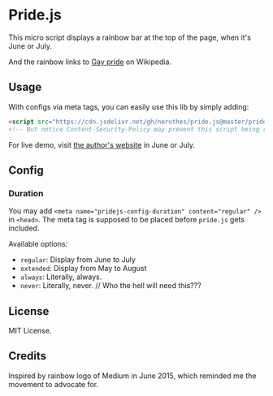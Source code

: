 # Pride.js

This micro script displays a rainbow bar at the top of the page, when it's June or July.

And the rainbow links to [Gay pride](https://en.wikipedia.org/wiki/Gay_pride) on Wikipedia.

## Usage

With configs via meta tags, you can easily use this lib by simply adding:

```html
<script src="https://cdn.jsdelivr.net/gh/neruthes/pride.js@master/pride.js"></script>
<!-- But notice Content-Security-Policy may prevent this script being run. -->
```

For live demo, visit [the author's website](http://joyneop.xyz/) in June or July.

## Config

### Duration

You may add `<meta name="pridejs-config-duration" content="regular" />` in `<head>`. The meta tag is supposed to be placed before `pride.js` gets included.

Available options:

- `regular`: Display from June to July
- `extended`: Display from May to August
- `always`: Literally, always.
- `never`: Literally, never. // Who the hell will need this???

## License

MIT License.

## Credits

Inspired by rainbow logo of Medium in June 2015, which reminded me the movement to advocate for.
